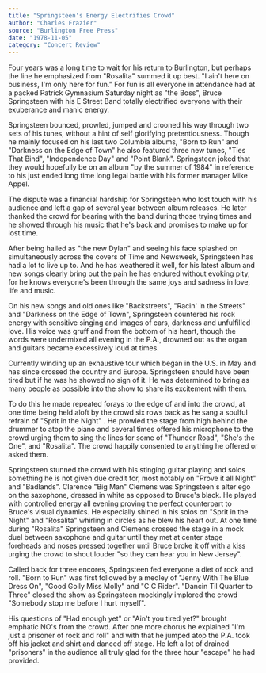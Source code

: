 ```yaml
---
title: "Springsteen's Energy Electrifies Crowd"
author: "Charles Frazier"
source: "Burlington Free Press"
date: "1978-11-05"
category: "Concert Review"
---
```


Four years was a long time to wait for his return to Burlington, but perhaps the line he emphasized from "Rosalita" summed it up best. "I ain't here on business, I'm only here for fun." For fun is all everyone in attendance had at a packed Patrick Gymnasium Saturday night as "the Boss", Bruce Springsteen with his E Street Band totally electrified everyone with their exuberance and manic energy.

Springsteen bounced, prowled, jumped and crooned his way through two sets of his tunes, without a hint of self glorifying pretentiousness. Though he mainly focused on his last two Columbia albums, "Born to Run" and "Darkness on the Edge of Town" he also featured three new tunes, "Ties That Bind", "Independence Day" and "Point Blank". Springsteen joked that they would hopefully be on an album "by the summer of 1984" in reference to his just ended long time long legal battle with his former manager Mike Appel.

The dispute was a financial hardship for Springsteen who lost touch with his audience and left a gap of several year between album releases. He later thanked the crowd for bearing with the band during those trying times and he showed through his music that he's back and promises to make up for lost time.

After being hailed as "the new Dylan" and seeing his face splashed on simultaneously across the covers of Time and Newsweek, Springsteen has had a lot to live up to. And he has weathered it well, for his latest album and new songs clearly bring out the pain he has endured without evoking pity, for he knows everyone's been through the same joys and sadness in love, life and music.

On his new songs and old ones like "Backstreets", "Racin' in the Streets" and "Darkness on the Edge of Town", Springsteen countered his rock energy with sensitive singing and images of cars, darkness and unfulfilled love. His voice was gruff and from the bottom of his heart, though the words were undermixed all evening in the P.A., drowned out as the organ and guitars became excessively loud at times.

Currently winding up an exhaustive tour which began in the U.S. in May and has since crossed the country and Europe. Springsteen should have been tired but if he was he showed no sign of it. He was determined to bring as many people as possible into the show to share its excitement with them.

To do this he made repeated forays to the edge of and into the crowd, at one time being held aloft by the crowd six rows back as he sang a soulful refrain of "Sprit in the Night" . He prowled the stage from high behind the drummer to atop the piano and several times offered his microphone to the crowd urging them to sing the lines for some of "Thunder Road", "She's the One", and "Rosalita". The crowd happily consented to anything he offered or asked them.

Springsteen stunned the crowd with his stinging guitar playing and solos something he is not given due credit for, most notably on "Prove it all Night" and "Badlands". Clarence "Big Man" Clemens was Springsteen's alter ego on the saxophone, dressed in white as opposed to Bruce's black. He played with controlled energy all evening proving the perfect counterpart to Bruce's visual dynamics. He especially shined in his solos on "Sprit in the Night" and "Rosalita" whirling in circles as he blew his heart out. At one time during "Rosalita" Springsteen and Clemens crossed the stage in a mock duel between saxophone and guitar until they met at center stage foreheads and noses pressed together until Bruce broke it off with a kiss urging the crowd to shout louder "so they can hear you in New Jersey".

Called back for three encores, Springsteen fed everyone a diet of rock and roll. "Born to Run" was first followed by a medley of "Jenny With The Blue Dress On", "Good Golly Miss Molly" and "C C Rider". "Dancin Til Quarter to Three" closed the show as Springsteen mockingly implored the crowd "Somebody stop me before I hurt myself".

His questions of "Had enough yet" or "Ain't you tired yet?" brought emphatic NO's from the crowd. After one more chorus he explained "I'm just a prisoner of rock and roll" and with that he jumped atop the P.A. took off his jacket and shirt and danced off stage. He left a lot of drained "prisoners" in the audience all truly glad for the three hour "escape" he had provided.
